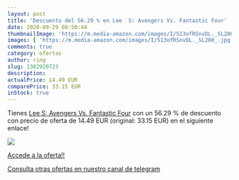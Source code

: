 ```yaml
---
layout: post
title: 'Descuento del 56.29 % en Lee  S: Avengers Vs. Fantastic Four'
date: 2020-09-29 08:50:44
thumbnailImage: 'https://m.media-amazon.com/images/I/513ofRSnvDL._SL200_.jpg'
images: [ 'https://m.media-amazon.com/images/I/513ofRSnvDL._SL200_.jpg' ]
comments: true
category: ofertas
author: ring
slug: 1302920723
description:
actualPrice: 14.49 EUR
comparePrice: 33.15 EUR
inStock: true
---
```


Tienes [Lee  S: Avengers Vs. Fantastic Four](https://www.amazon.com/dp/1302920723/?tag=redken08-20) con un 56.29 % de descuento con precio de oferta de 14.49 EUR (original: 33.15 EUR) en el siguiente enlace!

[![](https://m.media-amazon.com/images/I/513ofRSnvDL._SL200_.jpg)](https://www.amazon.com/dp/1302920723/?tag=redken08-20)

[Accede a la oferta!!](https://www.amazon.com/dp/1302920723/?tag=redken08-20)

[Consulta otras ofertas en nuestro canal de telegram](https://t.me/s/ofertas25)
